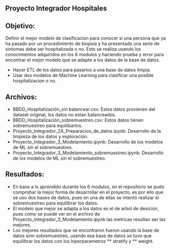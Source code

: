 ## Proyecto Integrador Hospitales

## Objetivo:

Definir el mejor modelo de clasificacion para conocer si una persona que ya ha pasado por un procedimiento de biopsia y ha presentado una serie de sintomas debe ser hospitalizada o no. Esto se realiza usando los conocimientos adquiridos en los 6 modulos y haciendo prueba y error para encontrar el mejor modelo que se adapte a los datos de la base de datos.

* Hacer ETL de los datos para pasarlos a una base de datos limpia.
* Usar dos modelos de Machine Learning para clasificar una posible hospitalizacion o no.

## Archivos:
- BBDD_Hospitalización_sin balancear.csv: Estos datos provienen del dataset original, los datos no estan balanceados.
- BBDD_Hospitalización_sobremuestreo.csv: Estos datos tienen sobremuestreo para equilibarlos.
- Proyecto_Integrador_2A_Preparacion_de_datos.ipynb: Desarrollo de la limpieza de los datos y exploración.
- Proyecto_Integrador_3_Modelamiento.ipynb: Desarrollo de los modelos de ML sin el sobremuestreo.
- Proyecto_Integrador_3_Modelamiento_sobremuestreo.ipynb: Desarrollo de los modelos de ML sin el sobremuestreo.


## Resultados:

* En base a lo aprendido durante los 6 modulos, en el repositorio se pudo comprobar la mejor forma de desarrollar en el proyecto, es por ello que se uso dos bases de datos, pues en una de ellas se intentó realizar el sobremuestreo para equilibrar los datos.
* El modelo que mejor se adapta a los datos es el de arbol de desicion, pues como se puede ver en el archivo de Proyecto_Integrador_3_Modelamiento.ipynb las metricas resultan ser las mejores.
* Los mejores resultados que se encontraron fueron usando la base de datos sinn sobremuestreo, usando esa base de datos se tuvo que equilibrar los datos con los hiperparametros ** stratify y ** weight.
